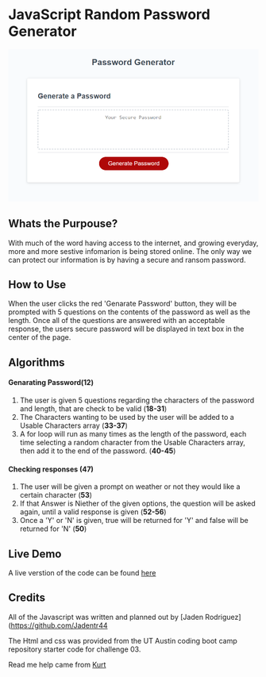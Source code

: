 # JavaScript Random Password Generator
![Screenshot of the website](/img/Random%20Password%20Generator%20IMG.png)
## Whats the Purpouse?

With much of the word having access to the internet, and growing everyday, more and more sestive infomarion is being stored online. The only way we can protect our information is by having a secure and ransom password.

## How to Use

When the user clicks the red 'Genarate Password' button, they will be prompted with 5 questions on the contents of the password as well as the length. Once all of the questions are answered with an acceptable response, the users secure password will be displayed in text box in the center of the page.

## Algorithms

#### Genarating Password(12)
1. The user is given 5 questions regarding the characters of the password and length, that are check to be valid (**18-31**)
2. The Characters wanting to be used by the user will be added to a Usable Characters array (**33-37**)
3. A for loop will run as many times as the length of the password, each time selecting a random character from the Usable Characters array, then add it to the end of the password. (**40-45**)

#### Checking responses (**47**)
1. The user will be given a prompt on weather or not they would like a certain character (**53**)
2. If that Answer is Niether of the given options, the question will be asked again, until a valid response is given (**52-56**)
3. Once a 'Y' or 'N' is given, true will be returned for 'Y' and false will be returned for 'N' (**50**)

## Live Demo
A live verstion of the code can be found [here](https://jadentr44.github.io/Challange03-Random-Password-Genarator/)

## Credits

All of the Javascript was written and planned out by [Jaden Rodriguez](https://github.com/Jadentr44

The Html and css was provided from the UT Austin coding boot camp repository starter code for challenge 03.

Read me help came from [Kurt](https://github.com/kurtbixby)